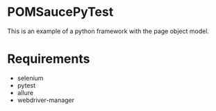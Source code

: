 # POMSaucePyTest
This is an example of a python framework with the page object model.

# Requirements
- selenium 
- pytest
- allure
- webdriver-manager
